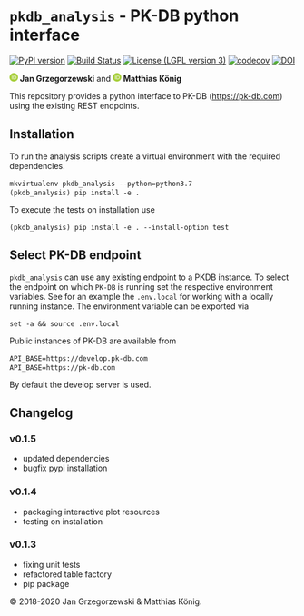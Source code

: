 # `pkdb_analysis` - PK-DB python interface
[![PyPI version](https://badge.fury.io/py/pkdb-analysis.svg)](https://badge.fury.io/py/pkdb-analysis)
[![Build Status](https://travis-ci.org/matthiaskoenig/pkdb_analysis.svg?branch=develop)](https://travis-ci.org/matthiaskoenig/pkdb_analysis)
[![License (LGPL version 3)](https://img.shields.io/badge/license-LGPLv3.0-blue.svg?style=flat-square)](http://opensource.org/licenses/LGPL-3.0)
[![codecov](https://codecov.io/gh/matthiaskoenig/pkdb_analysis/branch/develop/graph/badge.svg)](https://codecov.io/gh/matthiaskoenig/pkdb_analysis)
[![DOI](https://zenodo.org/badge/DOI/10.5281/zenodo.3997539.svg)](https://doi.org/10.5281/zenodo.3997539)

<b><a href="https://orcid.org/0000-0002-4588-4925" title="0000-0002-4588-4925"><img src="./docs/images/orcid.png" height="15"/></a> Jan Grzegorzewski</b>
and
<b><a href="https://orcid.org/0000-0003-1725-179X" title="https://orcid.org/0000-0003-1725-179X"><img src="./docs/images/orcid.png" height="15" width="15"/></a> Matthias König</b>

This repository provides a python interface to PK-DB (https://pk-db.com) using the existing REST endpoints.

## Installation
To run the analysis scripts create a virtual environment with the required dependencies.
```
mkvirtualenv pkdb_analysis --python=python3.7
(pkdb_analysis) pip install -e .
```
To execute the tests on installation use
```
(pkdb_analysis) pip install -e . --install-option test
```

## Select PK-DB endpoint
`pkdb_analysis` can use any existing endpoint to a PKDB instance. 
To select the endpoint on which `PK-DB` is running set the respective environment variables. See for an example the `.env.local` for working with a locally running instance.
The environment variable can be exported via
```
set -a && source .env.local
```
Public instances of PK-DB are available from 
```
API_BASE=https://develop.pk-db.com
API_BASE=https://pk-db.com
``` 
By default the develop server is used.

## Changelog

### v0.1.5
* updated dependencies
* bugfix pypi installation

### v0.1.4
* packaging interactive plot resources
* testing on installation

### v0.1.3
* fixing unit tests
* refactored table factory
* pip package

&copy; 2018-2020 Jan Grzegorzewski & Matthias König.